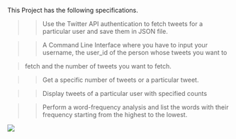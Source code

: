 This Project has the following specifications.

>> Use the Twitter API authentication to fetch tweets for a particular user and save them in JSON file.


>> A Command Line Interface where you have to input your username, the user_id of the person whose tweets you want to 

>fetch and the number of tweets you want to fetch.

>> Get a specific number of tweets or a particular tweet.

>> Display tweets of a particular user with specified counts

>> Perform a word-frequency analysis and list the words with their frequency starting from the highest to the lowest. 

<a href="https://codeclimate.com/repos/56cf48e7ccc42e00890045b2/feed"><img src="https://codeclimate.com/repos/56cf48e7ccc42e00890045b2/badges/8ac69edd0f615cfb2cea/gpa.svg" /></a>
